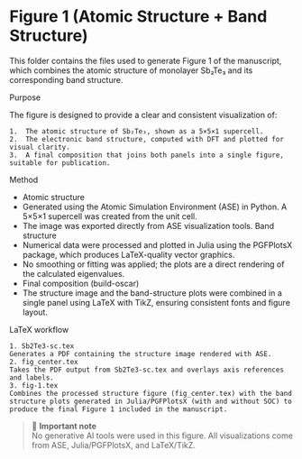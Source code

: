 # Figure 1 (Atomic Structure + Band Structure)

This folder contains the files used to generate Figure 1 of the manuscript, which combines the atomic structure of monolayer Sb₂Te₃ and its corresponding band structure.

Purpose

The figure is designed to provide a clear and consistent visualization of:

	1.	The atomic structure of Sb₂Te₃, shown as a 5×5×1 supercell.
	2.	The electronic band structure, computed with DFT and plotted for visual clarity.
	3.	A final composition that joins both panels into a single figure, suitable for publication.

Method

* Atomic structure
* Generated using the Atomic Simulation Environment (ASE) in Python.
	A 5×5×1 supercell was created from the unit cell.
* The image was exported directly from ASE visualization tools.
	Band structure
* Numerical data were processed and plotted in Julia using the PGFPlotsX package, which produces LaTeX-quality vector graphics.
* No smoothing or fitting was applied; the plots are a direct rendering of the calculated eigenvalues.
* Final composition (build-oscar)
* The structure image and the band-structure plots were combined in a single panel using LaTeX with TikZ, ensuring consistent fonts and figure layout.

LaTeX workflow

	1. Sb2Te3-sc.tex 
	Generates a PDF containing the structure image rendered with ASE.
	2. fig_center.tex
	Takes the PDF output from Sb2Te3-sc.tex and overlays axis references and labels.
	3. fig-1.tex
	Combines the processed structure figure (fig_center.tex) with the band structure plots generated in Julia/PGFPlotsX (with and without SOC) to produce the final Figure 1 included in the manuscript.



> 📝 **Important note**  
> No generative AI tools were used in this figure. All visualizations come from ASE, Julia/PGFPlotsX, and LaTeX/TikZ.